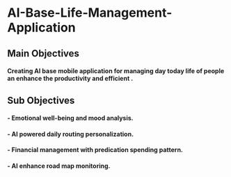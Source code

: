 # AI-Base-Life-Management-Application
## Main Objectives
#### Creating AI base mobile application for managing day today life of people an enhance the productivity and efficient .
## Sub Objectives
#### - Emotional well-being and mood analysis. 
#### - AI powered daily routing personalization. 
#### - Financial management with predication spending pattern. 
#### - AI enhance road map monitoring.


